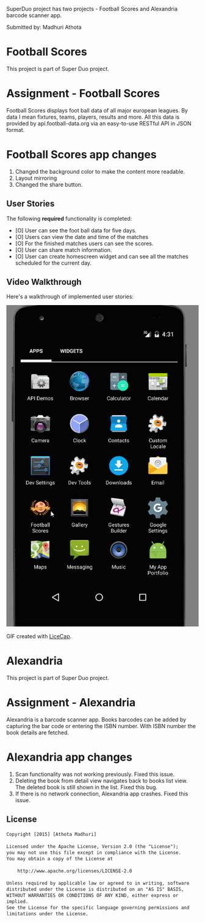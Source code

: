 SuperDuo project has two projects - Football Scores and Alexandria barcode scanner app.

Submitted by: Madhuri Athota

# Football Scores
This project is part of Super Duo project.


# Assignment - Football Scores

Football Scores displays foot ball data of all major european leagues.  By data I mean fixtures, teams, players, results 
and more. All this data is provided by api.football-data.org via an easy-to-use RESTful API in JSON format.


# Football Scores app changes

1. Changed the background color to make the content more readable.
2. Layout mirroring
2. Changed the share button.
## User Stories

The following **required** functionality is completed:

* [O] User can see the foot ball data  for five days.
* [O] Users can view the date and time of the matches
* [O] For the finished matches users can see the scores.
* [O] User can share match information.
* [O] User can create homescreen widget and can see all the matches scheduled for the current day.


## Video Walkthrough 

Here's a walkthrough of implemented user stories:

<img src='https://github.com/amadhuri/Football_Scores/blob/master/football_scores.gif' title='Video Walkthrough' width='' alt='Video Walkthrough' />

GIF created with [LiceCap](http://www.cockos.com/licecap/).

# Alexandria
This project is part of Super Duo project.

# Assignment - Alexandria
Alexandria is a barcode scanner app. Books barcodes can be added by capturing the bar code or entering the ISBN number. With ISBN number the book details are fetched.

# Alexandria app changes
1. Scan functionality was not working previously. Fixed this issue.
2. Deleting the book from detail view navigates back to books list view. The deleted book is still shown in the list. Fixed this bug.
3. If there is no network connection, Alexandria app crashes. Fixed this issue.

## License

    Copyright [2015] [Athota Madhuri]

    Licensed under the Apache License, Version 2.0 (the "License");
    you may not use this file except in compliance with the License.
    You may obtain a copy of the License at

        http://www.apache.org/licenses/LICENSE-2.0

    Unless required by applicable law or agreed to in writing, software
    distributed under the License is distributed on an "AS IS" BASIS,
    WITHOUT WARRANTIES OR CONDITIONS OF ANY KIND, either express or implied.
    See the License for the specific language governing permissions and
    limitations under the License.
